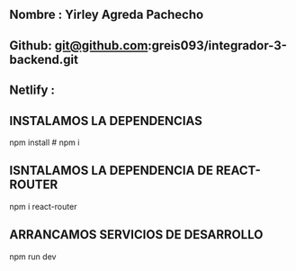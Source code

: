 ## Nombre : Yirley Agreda Pachecho

## Github: git@github.com:greis093/integrador-3-backend.git

## Netlify :

## INSTALAMOS LA DEPENDENCIAS

npm install # npm i

## ISNTALAMOS LA DEPENDENCIA DE REACT-ROUTER

npm i react-router

## ARRANCAMOS SERVICIOS DE DESARROLLO

npm run dev

